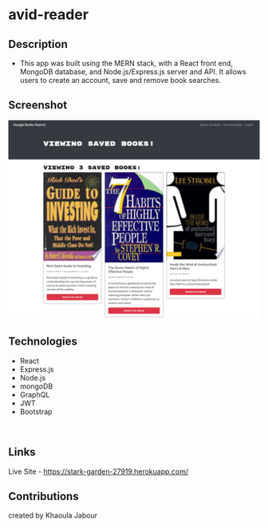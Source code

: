 # avid-reader

## Description

- This app was built using the MERN stack, with a React front end, MongoDB database, and Node.js/Express.js server and API. It allows users to create an account, save and remove book searches. <br />



## Screenshot 

![list of saved books](avid-reader.png)
<br/>

## Technologies 

- React
- Express.js
- Node.js
- mongoDB
- GraphQL
- JWT
- Bootstrap
<br />

## Links

Live Site - https://stark-garden-27919.herokuapp.com/
<br />

## Contributions

created by Khaoula Jabour
